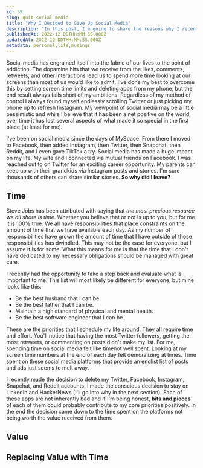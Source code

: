 ```yaml
---
id: 59
slug: quit-social-media
title: "Why I Decided to Give Up Social Media"
description: "In this post, I'm going to share the reasons why I recently made the decision to step away from a handful of social media platforms. I'll also touch on how I plan to replace the value that social media provided me with other alternatives. Let's dive in!"
publishedAt: 2022-12-DDTHH:MM:SS.000Z
updatedAt: 2022-12-DDTHH:MM:SS.000Z
metadata: personal,life,musings
---
```


Social media has engrained itself into the fabric of our lives to the point of addiction. The dopamine hits that we receive from the likes, comments, retweets, and other interactions lead us to spend more time looking at our screens than most of us would like to admit. I've done my best to overcome this by setting screen time limits and deleting apps from my phone, but the end result always falls short of my ambitions. Regardless of my method of control I always found myself endlessly scrolling Twitter or just picking my phone up to refresh Instagram. My viewpoint of social media may be a little pessimistic and while I believe that it has been a net positive on the world, over time it has lost several aspects of what made it so special in the first place (at least for me).

I've been on social media since the days of MySpace. From there I moved to Facebook, then added Instagram, then Twitter, then Snapchat, then Reddit, and I even gave TikTok a try. Social media has made a huge impact on my life. My wife and I connected via mutual friends on Facebook. I was reached out to on Twitter for an exciting career opportunity. My parents can keep up with their grandkids via Instagram posts and stories. I'm sure thousands of others can share similar stories. **So why did I leave?**

## Time

Steve Jobs has been attributed with saying that _the most precious resource we all share is time_. Whether you believe that or not is up to you, but for me it is 100% true. We all have responsibilities that place constraints on the amount of time that we have available each day. As my number of responsibilities have grown the amount of time that I have outside of those responsibilities has dwindled. This may not be the case for everyone, but I assume it is for some. What this means for me is that the time that I don't have dedicated to my necessary obligations should be managed with great care.

I recently had the opportunity to take a step back and evaluate what is important to me. This list will most likely be different for everyone, but mine looks like this.

- Be the best husband that I can be.
- Be the best father that I can be.
- Maintain a high standard of physical and mental health.
- Be the best software engineer that I can be.

These are the priorities that I schedule my life around. They all require time and effort. You'll notice that having the most Twitter followers, getting the most retweets, or commenting on posts didn't make my list. For me, spending time on social media felt like timenot well spent. Looking at my screen time numbers at the end of each day felt demoralizing at times. Time spent on these social media platforms that provide an endlist list of posts and ads just seems to melt away.

I recently made the decision to delete my Twitter, Facebook, Instagram, Snapchat, and Reddit accounts. I made the conscious decision to stay on LinkedIn and HackerNews (I'll go into why in the next section). Each of these apps are not inherently bad and if I'm being honest, **bits and pieces** of each of them could probably contribute to my core priorities positively. In the end the decision came down to the time spent on the platforms not being worth the value received from them.

## Value

## Replacing Value with Time
